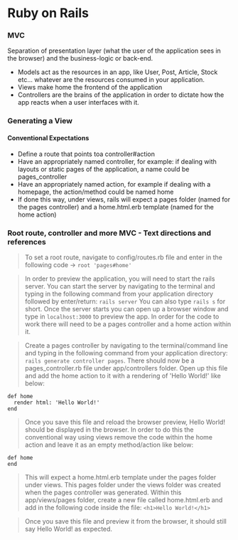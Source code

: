 # Ruby on Rails
### MVC
Separation of presentation layer (what the user of the application sees in the browser) and the business-logic or back-end.
- Models act as the resources in an app, like User, Post, Article, Stock etc... whatever are the resources consumed in your application. 
- Views make home the frontend of the application 
- Controllers are the brains of the application in order to dictate how the app reacts when a user interfaces with it. 

### Generating a View
  #### Conventional Expectations
  - Define a route that points toa  controller#action
  - Have an appropriately named controller, for example: if dealing with layouts or static pages of the application, a name could be pages_controller
  - Have an appropriately named action, for example if dealing with a homepage, the action/method could be named home
  - If done this way, under views, rails will expect a pages folder (named for the pages controller) and a home.html.erb template (named for the home action)

  ### Root route, controller and more MVC - Text directions and references
> To set a root route, navigate to config/routes.rb file and enter in the following code -> `root 'pages#home'`

> In order to preview the application, you will need to start the rails server. You can start the server by navigating to the terminal and typing in the following command from your application directory followed by enter/return: `rails server`
You can also type `rails s` for short. Once the server starts you can open up a browser window and type in `localhost:3000` to preview the app. In order for the code to work there will need to be a pages controller and a home action within it.

> Create a pages controller by navigating to the terminal/command line and typing in the following command from your application directory: `rails generate controller pages`. There should now be a pages_controller.rb file under app/controllers folder.
Open up this file and add the home action to it with a rendering of 'Hello World!' like below:
```
def home
  render html: 'Hello World!'
end
```
> Once you save this file and reload the browser preview, Hello World! should be displayed in the browser. In order to do this the conventional way using views remove the code within the home action and leave it as an empty method/action like below:

```
def home
end
```

> This will expect a home.html.erb template under the pages folder under views. This pages folder under the views folder was created when the pages controller was generated. Within this app/views/pages folder, create a new file called home.html.erb and add in the following code inside the file: `<h1>Hello World!</h1>`

> Once you save this file and preview it from the browser, it should still say Hello World! as expected.
